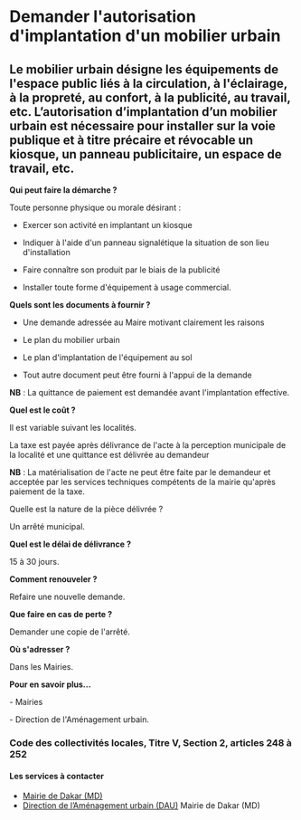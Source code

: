# Demander l'autorisation d'implantation d'un mobilier urbain

Le mobilier urbain désigne les équipements de l'espace public liés à la circulation, à l'éclairage, à la propreté, au confort, à la publicité, au travail, etc. L’autorisation d’implantation d’un mobilier urbain est nécessaire pour installer sur la voie publique et à titre précaire et révocable un kiosque, un panneau publicitaire, un espace de travail, etc.
----------------------------------------------------------------------------------------------------------------------------------------------------------------------------------------------------------------------------------------------------------------------------------------------------------------------------------------------------------------------

**Qui peut faire la démarche ?**

Toute personne physique ou morale désirant :  

*   Exercer son activité en implantant un kiosque

*   Indiquer à l'aide d'un panneau signalétique la situation de son lieu d'installation

*   Faire connaître son produit par le biais de la publicité

*   Installer toute forme d'équipement à usage commercial.

**Quels sont les documents à fournir ?**

*   Une demande adressée au Maire motivant clairement les raisons  
    

*   Le plan du mobilier urbain

*   Le plan d'implantation de l'équipement au sol

*   Tout autre document peut être fourni à l'appui de la demande

**NB** : La quittance de paiement est demandée avant l'implantation effective.

**Quel est le coût ?**

Il est variable suivant les localités.  

La taxe est payée après délivrance de l'acte à la perception municipale de la localité et une quittance est délivrée au demandeur  

**NB** : La matérialisation de l'acte ne peut être faite par le demandeur et acceptée par les services techniques compétents de la mairie qu'après paiement de la taxe.

Quelle est la nature de la pièce délivrée ?

Un arrêté municipal.

**Quel est le délai de délivrance ?**

15 à 30 jours.  

**Comment renouveler ?**

Refaire une nouvelle demande.  

**Que faire en cas de perte ?**

Demander une copie de l'arrêté.  

**Où s'adresser ?**

Dans les Mairies.  

**Pour en savoir plus...**

\- Mairies

\- Direction de l'Aménagement urbain.  

### Code des collectivités locales, Titre V, Section 2, articles 248 à 252

#### Les services à contacter

*   [Mairie de Dakar (MD)](../../../services/mairie-de-dakar-md.md)
*   [Direction de l’Aménagement urbain (DAU)](../../../services/direction-de-lamenagement-urbain-dau.md) Mairie de Dakar (MD)